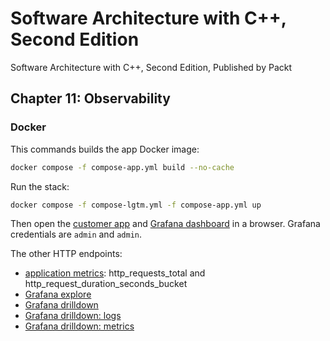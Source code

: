 # Software Architecture with C++, Second Edition

Software Architecture with C++, Second Edition, Published by Packt

## Chapter 11: Observability

### Docker

This commands builds the app Docker image:

```bash
docker compose -f compose-app.yml build --no-cache
```

Run the stack:

```bash
docker compose -f compose-lgtm.yml -f compose-app.yml up
```

Then open the [customer app](http://localhost:8080/customer/v1?name=anonymous) and [Grafana dashboard](http://localhost:3000/) in a browser.
Grafana credentials are `admin` and `admin`.

The other HTTP endpoints:

- [application metrics](http://localhost:8080/metrics): http_requests_total and http_request_duration_seconds_bucket
- [Grafana explore](http://localhost:3000/explore)
- [Grafana drilldown](http://localhost:3000/drilldown)
- [Grafana drilldown: logs](http://localhost:3000/a/grafana-lokiexplore-app/explore)
- [Grafana drilldown: metrics](http://localhost:3000/a/grafana-metricsdrilldown-app/drilldown)
